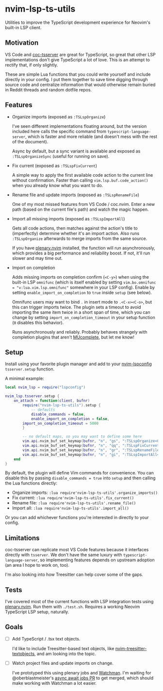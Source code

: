 # nvim-lsp-ts-utils

Utilities to improve the TypeScript development experience for Neovim's
built-in LSP client.

## Motivation

VS Code and [coc-tsserver](https://github.com/neoclide/coc-tsserver) are great
for TypeScript, so great that other LSP implementations don't give TypeScript a
lot of love. This is an attempt to rectify that, if only slightly.

These are simple Lua functions that you could write yourself and include
directly in your config. I put them together to save time digging through source
code and centralize information that would otherwise remain buried in Reddit
threads and random dotfile repos.

## Features

- Organize imports (exposed as `:TSLspOrganize`)

  I've seen different implementations floating around, but the version included
  here calls the specific command from `typescript-language-server`, which is
  faster and more reliable (and doesn't mess with the rest of the document).

  Async by default, but a sync variant is available and exposed as
  `:TSLspOrganizeSync` (useful for running on save).

- Fix current (exposed as `:TSLspFixCurrent`)

  A simple way to apply the first available code action to the current line
  without confirmation. Faster than calling `vim.lsp.buf.code_action()` when
  you already know what you want to do.

- Rename file and update imports (exposed as `:TSLspRenameFile`)

  One of my most missed features from VS Code / coc.nvim. Enter a new path
  (based on the current file's path) and watch the magic happen.

- Import all missing imports (exposed as `:TSLspImportAll`)

  Gets all code actions, then matches against the action's title to
  (imperfectly) determine whether it's an import action. Also runs
  `:TSLspOrganize` afterwards to merge imports from the same source.

  If you have [plenary.nvim](https://github.com/nvim-lua/plenary.nvim)
  installed, the function will run asynchronously, which provides a big
  performance and reliability boost. If not, it'll run slower and may time out.

- Import on completion

  Adds missing imports on completion confirm (`<C-y>`) when using the built-in
  LSP `omnifunc` (which is itself enabled by setting `vim.bo.omnifunc = "v:lua.vim.lsp.omnifunc"` somewhere in your LSP config). Enable by setting
  `enable_import_on_completion` to `true` inside `setup` (see below).

  Omnifunc users may want to bind `.` in insert mode to `.<C-x><C-o>`, but this
  can trigger imports twice. The plugin sets a timeout to avoid importing the
  same item twice in a short span of time, which you can change by setting
  `import_on_completion_timeout` in your setup function (`0` disables this
  behavior).

  Runs asynchronously and reliably. Probably behaves strangely with completion plugins that aren't
  [MUcomplete](https://github.com/lifepillar/vim-mucomplete), but let me know!

## Setup

Install using your favorite plugin manager and add to your
[nvim-lspconfig](https://github.com/neovim/nvim-lspconfig) `tsserver.setup` function.

A minimal example:

```lua
local nvim_lsp = require("lspconfig")

nvim_lsp.tsserver.setup {
    on_attach = function(client, bufnr)
        require("nvim-lsp-ts-utils").setup {
            -- defaults
            disable_commands = false,
            enable_import_on_completion = false,
	    import_on_completion_timeout = 5000
        }

        -- no default maps, so you may want to define some here
        vim.api.nvim_buf_set_keymap(bufnr, "n", "gs", ":TSLspOrganize<CR>", {silent = true})
        vim.api.nvim_buf_set_keymap(bufnr, "n", "qq", ":TSLspFixCurrent<CR>", {silent = true})
        vim.api.nvim_buf_set_keymap(bufnr, "n", "gr", ":TSLspRenameFile<CR>", {silent = true})
        vim.api.nvim_buf_set_keymap(bufnr, "n", "gi", ":TSLspImportAll<CR>", {silent = true})
    end
}
```

By default, the plugin will define Vim commands for convenience. You can
disable this by passing `disable_commands = true` into `setup` and then calling
the Lua functions directly:

- Organize imports: `:lua require'nvim-lsp-ts-utils'.organize_imports()`
- Fix current: `:lua require'nvim-lsp-ts-utils'.fix_current()`
- Rename file: `:lua require'nvim-lsp-ts-utils'.rename_file()`
- Import all: `:lua require'nvim-lsp-ts-utils'.import_all()`

Or you can add whichever functions you're interested in directly to your config.

## Limitations

coc-tsserver can replicate most VS Code features because it interfaces directly
with `tsserver`. We don't have the same luxury with
`typescript-language-server`, so implementing features depends on upstream
adoption (an area I hope to work on, too).

I'm also looking into how Treesitter can help cover some of the gaps.

## Tests

I've covered most of the current functions with LSP integration tests using
[plenary.nvim](https://github.com/nvim-lua/plenary.nvim). Run them with
`./test.sh`. Requires a working Neovim TypeScript LSP setup, naturally.

## Goals

- [ ] Add TypeScript / .tsx text objects.

  I'd like to include Treesitter-based text objects, like
  [nvim-treesitter-textobjects](https://github.com/nvim-treesitter/nvim-treesitter-textobjects),
  and am looking into the topic.

- [ ] Watch project files and update imports on change.

  I've prototyped this using plenary jobs and
  [Watchman](https://facebook.github.io/watchman/). I'm waiting for
  @oberblastmeister's [async await jobs PR](https://github.com/nvim-lua/plenary.nvim/pull/101) to
  get merged, which should make working with Watchman a lot easier.
